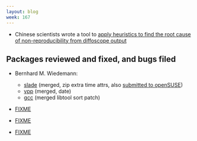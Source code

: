 ```yaml
---
layout: blog
week: 167
---
```


* Chinese scientists wrote a tool to [apply heuristics to find the root cause of non-reproducibility from diffoscope output](https://blog.acolyer.org/2018/06/22/automated-localization-for-unreproducible-builds/)

Packages reviewed and fixed, and bugs filed
-------------------------------------------

* Bernhard M. Wiedemann:

    * [slade](https://github.com/sirjuddington/SLADE/pull/892) (merged, zip extra time attrs, also [submitted to openSUSE](https://build.opensuse.org/request/show/619148))
    * [vpp](https://gerrit.fd.io/r/#/c/13269/) (merged, date)
    * [gcc](https://github.com/gcc-mirror/gcc/commit/494c17dc2bf45b8155fb9a14178ab48f01bc12a8) (merged libtool sort patch)

* [FIXME](https://github.com/coreinfrastructure/best-practices-badge/blob/master/doc/other.md\#build_reproducible)

* [FIXME](https://lists.reproducible-builds.org/pipermail/rb-general/2018-July/001071.html)

* [FIXME](https://lists.reproducible-builds.org/pipermail/rb-general/2018-July/001073.html)
